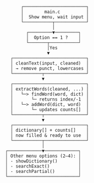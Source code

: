            ┌────────────────────────┐
           │        main.c          │
           │  Show menu, wait input │
           └───────────┬────────────┘
                       │
             ┌─────────▼─────────┐
             │  Option == 1 ?    │
             └───────┬───────────┘
                     │Yes
                     ▼
       ┌────────────────────────────┐
       │ cleanText(input, cleaned)  │
       │ → remove punct, lowercases │
       └───────────┬────────────────┘
                   ▼
       ┌────────────────────────────┐
       │ extractWords(cleaned, ...) │
       │   └─> findWord(word, dict) │
       │       └─ returns index/-1  │
       │   └─> addWord(dict, word)  │
       │       └─ updates counts[]  │
       └───────────┬────────────────┘
                   ▼
       ┌────────────────────────────┐
       │ dictionary[] + counts[]    │
       │ now filled & ready to use  │
       └───────────┬────────────────┘
                   │
     ┌─────────────▼─────────────┐
     │ Other menu options (2–4): │
     │ - showDictionary()        │
     │ - searchExact()           │
     │ - searchPartial()         │
     └───────────────────────────┘

